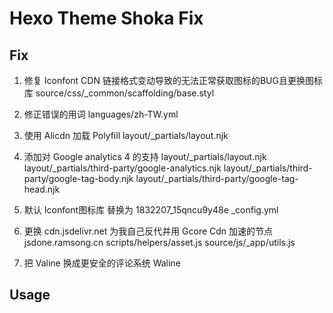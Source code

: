 # Hexo Theme Shoka Fix

## Fix

1. 修复 Iconfont CDN 链接格式变动导致的无法正常获取图标的BUG且更换图标库
 source/css/_common/scaffolding/base.styl
 
2. 修正错误的用词
 languages/zh-TW.yml

3. 使用 Alicdn 加载 Polyfill
 layout/_partials/layout.njk

4. 添加对 Google analytics 4 的支持
 layout/_partials/layout.njk
 layout/_partials/third-party/google-analytics.njk
 layout/_partials/third-party/google-tag-body.njk
 layout/_partials/third-party/google-tag-head.njk
 
5. 默认 Iconfont图标库 替换为 1832207_15qncu9y48e
 _config.yml
 
6. 更换 cdn.jsdelivr.net 为我自己反代并用 Gcore Cdn 加速的节点 jsdone.ramsong.cn
 scripts/helpers/asset.js
 source/js/_app/utils.js

7. 把 Valine 换成更安全的评论系统 Waline

## Usage

